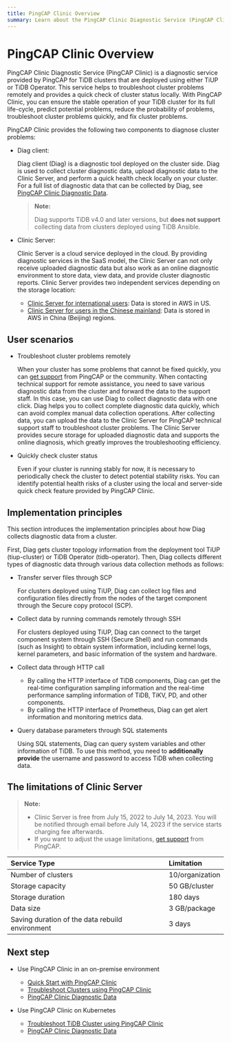 ```yaml
---
title: PingCAP Clinic Overview
summary: Learn about the PingCAP Clinic Diagnostic Service (PingCAP Clinic), including tool components, user scenarios, and implementation principles.
---
```


# PingCAP Clinic Overview

PingCAP Clinic Diagnostic Service (PingCAP Clinic) is a diagnostic service provided by PingCAP for TiDB clusters that are deployed using either TiUP or TiDB Operator. This service helps to troubleshoot cluster problems remotely and provides a quick check of cluster status locally. With PingCAP Clinic, you can ensure the stable operation of your TiDB cluster for its full life-cycle, predict potential problems, reduce the probability of problems, troubleshoot cluster problems quickly, and fix cluster problems.

PingCAP Clinic provides the following two components to diagnose cluster problems:

- Diag client:

    Diag client (Diag) is a diagnostic tool deployed on the cluster side. Diag is used to collect cluster diagnostic data, upload diagnostic data to the Clinic Server, and perform a quick health check locally on your cluster. For a full list of diagnostic data that can be collected by Diag, see [PingCAP Clinic Diagnostic Data](/clinic/clinic-data-instruction-for-tiup.md).

    > **Note:**
    >
    > Diag supports TiDB v4.0 and later versions, but **does not support** collecting data from clusters deployed using TiDB Ansible.

- Clinic Server:

    Clinic Server is a cloud service deployed in the cloud. By providing diagnostic services in the SaaS model, the Clinic Server can not only receive uploaded diagnostic data but also work as an online diagnostic environment to store data, view data, and provide cluster diagnostic reports. Clinic Server provides two independent services depending on the storage location:

    - [Clinic Server for international users](https://clinic.pingcap.com): Data is stored in AWS in US.
    - [Clinic Server for users in the Chinese mainland](https://clinic.pingcap.com.cn): Data is stored in AWS in China (Beijing) regions.

## User scenarios

- Troubleshoot cluster problems remotely

    When your cluster has some problems that cannot be fixed quickly, you can [get support](/support.md) from PingCAP or the community. When contacting technical support for remote assistance, you need to save various diagnostic data from the cluster and forward the data to the support staff. In this case, you can use Diag to collect diagnostic data with one click. Diag helps you to collect complete diagnostic data quickly, which can avoid complex manual data collection operations. After collecting data, you can upload the data to the Clinic Server for PingCAP technical support staff to troubleshoot cluster problems. The Clinic Server provides secure storage for uploaded diagnostic data and supports the online diagnosis, which greatly improves the troubleshooting efficiency.

- Quickly check cluster status

    Even if your cluster is running stably for now, it is necessary to periodically check the cluster to detect potential stability risks. You can identify potential health risks of a cluster using the local and server-side quick check feature provided by PingCAP Clinic.

## Implementation principles

This section introduces the implementation principles about how Diag collects diagnostic data from a cluster.

First, Diag gets cluster topology information from the deployment tool TiUP (tiup-cluster) or TiDB Operator (tidb-operator). Then, Diag collects different types of diagnostic data through various data collection methods as follows:

- Transfer server files through SCP

    For clusters deployed using TiUP, Diag can collect log files and configuration files directly from the nodes of the target component through the Secure copy protocol (SCP).

- Collect data by running commands remotely through SSH

    For clusters deployed using TiUP, Diag can connect to the target component system through SSH (Secure Shell) and run commands (such as Insight) to obtain system information, including kernel logs, kernel parameters, and basic information of the system and hardware.

- Collect data through HTTP call

    - By calling the HTTP interface of TiDB components, Diag can get the real-time configuration sampling information and the real-time performance sampling information of TiDB, TiKV, PD, and other components.
    - By calling the HTTP interface of Prometheus, Diag can get alert information and monitoring metrics data.

- Query database parameters through SQL statements

    Using SQL statements, Diag can query system variables and other information of TiDB. To use this method, you need to **additionally provide** the username and password to access TiDB when collecting data.

## The limitations of Clinic Server

> **Note:**
>
> - Clinic Server is free from July 15, 2022 to July 14, 2023. You will be notified through email before July 14, 2023 if the service starts charging fee afterwards.
> - If you want to adjust the usage limitations, [get support](/support.md) from PingCAP.

| Service Type| Limitation |
| :------ | :------ |
| Number of clusters | 10/organization |
| Storage capacity | 50 GB/cluster |
| Storage duration | 180 days |
| Data size | 3 GB/package |
| Saving duration of the data rebuild environment | 3 days |

## Next step

- Use PingCAP Clinic in an on-premise environment
    - [Quick Start with PingCAP Clinic](/clinic/quick-start-with-clinic.md)
    - [Troubleshoot Clusters using PingCAP Clinic](/clinic/clinic-user-guide-for-tiup.md)
    - [PingCAP Clinic Diagnostic Data](/clinic/clinic-data-instruction-for-tiup.md)

- Use PingCAP Clinic on Kubernetes
    - [Troubleshoot TiDB Cluster using PingCAP Clinic](https://docs.pingcap.com/tidb-in-kubernetes/stable/clinic-user-guide)
    - [PingCAP Clinic Diagnostic Data](https://docs.pingcap.com/tidb-in-kubernetes/stable/clinic-data-collection)
